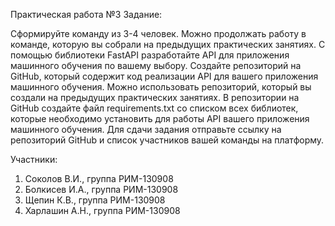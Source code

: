 Практическая работа №3
Задание: 

Сформируйте команду из 3-4 человек. Можно продолжать работу в команде, которую вы собрали на предыдущих практических занятиях. 
С помощью библиотеки FastAPI разработайте API для приложения машинного обучения по вашему выбору. 
Создайте репозиторий на GitHub, который содержит код реализации API для вашего приложения машинного обучения. Можно использовать репозиторий, который вы создали на предыдущих практических занятиях. 
В репозитории на GitHub создайте файл requirements.txt со списком всех библиотек, которые необходимо установить для работы API вашего приложения машинного обучения. 
Для сдачи задания отправьте ссылку на репозиторий GitHub и список участников вашей команды на платформу. 

Участники:
1. Соколов В.И., группа РИМ-130908
2. Болкисев И.А., группа РИМ-130908
3. Щепин К.В., группа РИМ-130908
4. Харлашин А.Н., группа РИМ-130908
